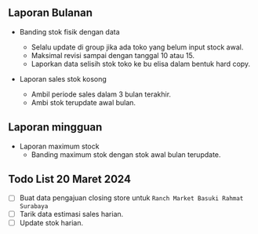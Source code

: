 ## Laporan Bulanan

- Banding stok fisik dengan data
	- Selalu update di group jika ada toko yang belum input stock awal.
	- Maksimal revisi sampai dengan tanggal 10 atau 15.
	- Laporkan data selisih stok toko ke bu elisa dalam bentuk hard copy.

- Laporan sales stok kosong
	- Ambil periode sales dalam 3 bulan terakhir.
	- Ambi stok terupdate awal bulan.

## Laporan mingguan

- Laporan maximum stock
	- Banding maximum stok dengan stok awal bulan terupdate.

## Todo List 20 Maret 2024

- [ ] Buat data pengajuan closing store untuk `Ranch Market Basuki Rahmat Surabaya`
- [ ] Tarik data estimasi sales harian.
- [ ] Update stok harian.
